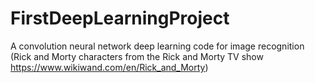 # FirstDeepLearningProject
A convolution neural network deep learning code for image recognition (Rick and Morty characters from the Rick and Morty TV show https://www.wikiwand.com/en/Rick_and_Morty)
